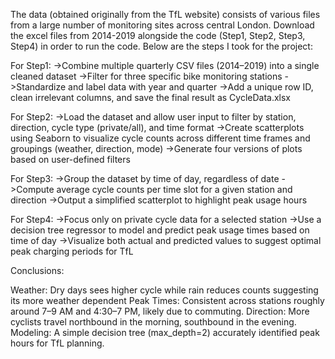 The data (obtained originally from the TfL website) consists of various files from a large number of monitoring sites across central London.
Download the excel files from 2014-2019 alongside the code (Step1, Step2, Step3, Step4) in order to run the code.
Below are the steps I took for the project:

For Step1:
->Combine multiple quarterly CSV files (2014–2019) into a single cleaned dataset
->Filter for three specific bike monitoring stations
->Standardize and label data with year and quarter
->Add a unique row ID, clean irrelevant columns, and save the final result as CycleData.xlsx

For Step2:
->Load the dataset and allow user input to filter by station, direction, cycle type (private/all), and time format
->Create scatterplots using Seaborn to visualize cycle counts across different time frames and groupings (weather, direction, mode)
->Generate four versions of plots based on user-defined filters

For Step3:
->Group the dataset by time of day, regardless of date
->Compute average cycle counts per time slot for a given station and direction
->Output a simplified scatterplot to highlight peak usage hours

For Step4:
->Focus only on private cycle data for a selected station
->Use a decision tree regressor to model and predict peak usage times based on time of day
->Visualize both actual and predicted values to suggest optimal peak charging periods for TfL

Conclusions:

Weather: Dry days sees higher cycle while rain reduces counts suggesting its more weather dependent 
Peak Times: Consistent across stations roughly around 7–9 AM and 4:30–7 PM, likely due to commuting.
Direction: More cyclists travel northbound in the morning, southbound in the evening.
Modeling: A simple decision tree (max_depth=2) accurately identified peak hours for TfL planning.
